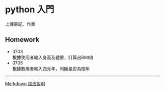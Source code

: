 # python 入門
上課筆記、作業

## Homework
+ 0703  
根據使用者輸入身高及體重，計算出BMI值
+ 0705  
根據數用者輸入西元年，判斷是否為閏年


***
[Markdown 語法說明](http://markdown.tw/ "Title")
